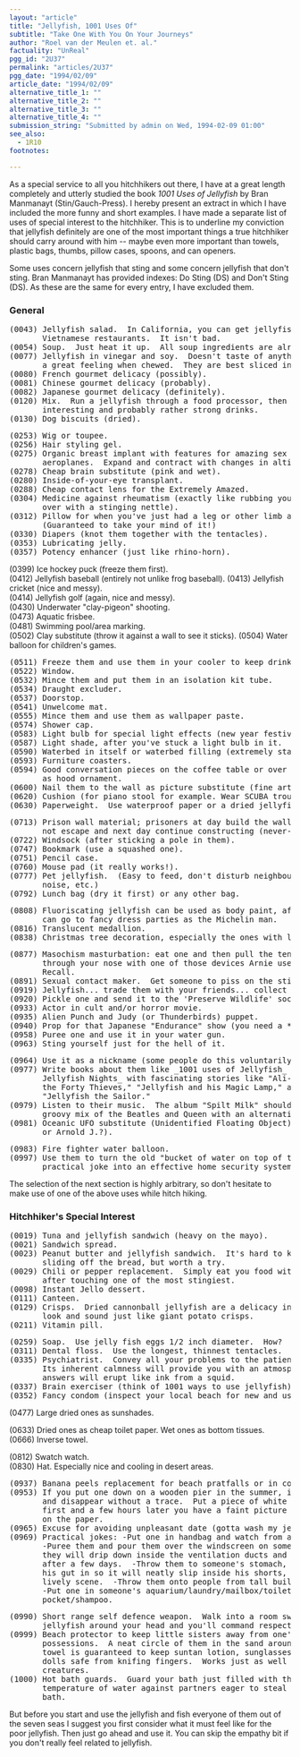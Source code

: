 ```yaml
---
layout: "article"
title: "Jellyfish, 1001 Uses Of"
subtitle: "Take One With You On Your Journeys"
author: "Roel van der Meulen et. al."
factuality: "UnReal"
pgg_id: "2U37"
permalink: "articles/2U37"
pgg_date: "1994/02/09"
article_date: "1994/02/09"
alternative_title_1: ""
alternative_title_2: ""
alternative_title_3: ""
alternative_title_4: ""
submission_string: "Submitted by admin on Wed, 1994-02-09 01:00"
see_also:
  - 1R10
footnotes: 

---
```

<div>
<p>As a special service to all you hitchhikers out there, I have at a great length completely and utterly studied the book <em>1001 Uses of Jellyfish</em> by Bran Manmanayt (Stin/Gauch-Press). I hereby present an extract in which I have included the more funny and short examples. I have made a separate list of uses of special interest to the hitchhiker. This is to underline my conviction that jellyfish definitely are one of the most important things a true hitchhiker should carry around with him -- maybe even more important than towels, plastic bags, thumbs, pillow cases, spoons, and can openers.</p>
<p>Some uses concern jellyfish that sting and some concern jellyfish that don't sting. Bran Manmanayt has provided indexes: Do Sting (DS) and Don't Sting (DS). As these are the same for every entry, I have excluded them.</p>
<h3>General</h3>
<pre>
(0043) Jellyfish salad.  In California, you can get jellyfish salad in many
       Vietnamese restaurants.  It isn't bad.
(0054) Soup.  Just heat it up.  All soup ingredients are already present.
(0077) Jellyfish in vinegar and soy.  Doesn't taste of anything, but gives
       a great feeling when chewed.  They are best sliced in neat strips.
(0080) French gourmet delicacy (possibly).
(0081) Chinese gourmet delicacy (probably).
(0082) Japanese gourmet delicacy (definitely).
(0120) Mix.  Run a jellyfish through a food processor, then mix some
       interesting and probably rather strong drinks.
(0130) Dog biscuits (dried).
</pre>
<pre>
(0253) Wig or toupee.
(0256) Hair styling gel.
(0275) Organic breast implant with features for amazing sex life in
       aeroplanes.  Expand and contract with changes in altitude.
(0278) Cheap brain substitute (pink and wet).
(0280) Inside-of-your-eye transplant.
(0288) Cheap contact lens for the Extremely Amazed.
(0304) Medicine against rheumatism (exactly like rubbing yourself all
       over with a stinging nettle).
(0312) Pillow for when you've just had a leg or other limb amputated.
       (Guaranteed to take your mind of it!)
(0330) Diapers (knot them together with the tentacles).
(0353) Lubricating jelly.
(0357) Potency enhancer (just like rhino-horn).
</pre>
<p>(0399) Ice hockey puck (freeze them first).<br>
(0412) Jellyfish baseball (entirely not unlike frog baseball). (0413) Jellyfish cricket (nice and messy).<br>
(0414) Jellyfish golf (again, nice and messy).<br>
(0430) Underwater "clay-pigeon" shooting.<br>
(0473) Aquatic frisbee.<br>
(0481) Swimming pool/area marking.<br>
(0502) Clay substitute (throw it against a wall to see it sticks). (0504) Water balloon for children's games.</p>
<pre>
(0511) Freeze them and use them in your cooler to keep drinks cold.
(0522) Window.
(0532) Mince them and put them in an isolation kit tube.
(0534) Draught excluder.
(0537) Doorstop.
(0541) Unwelcome mat.
(0555) Mince them and use them as wallpaper paste.
(0574) Shower cap.
(0583) Light bulb for special light effects (new year festivities).
(0587) Light shade, after you've stuck a light bulb in it.
(0590) Waterbed in itself or waterbed filling (extremely stable).
(0593) Furniture coasters.
(0594) Good conversation pieces on the coffee table or over the sofa or
       as hood ornament.
(0600) Nail them to the wall as picture substitute (fine art).
(0620) Cushion (for piano stool for example. Wear SCUBA trousers).
(0630) Paperweight.  Use waterproof paper or a dried jellyfish (use towel).
</pre>
<pre>
(0713) Prison wall material; prisoners at day build the wall, at night can
       not escape and next day continue constructing (never-ending process)
(0722) Windsock (after sticking a pole in them).
(0747) Bookmark (use a squashed one).
(0751) Pencil case.
(0760) Mouse pad (it really works!).
(0777) Pet jellyfish.  (Easy to feed, don't disturb neighbours, don't make
       noise, etc.)
(0792) Lunch bag (dry it first) or any other bag.
</pre>
<pre>
(0808) Fluoriscating jellyfish can be used as body paint, after which you
       can go to fancy dress parties as the Michelin man.
(0816) Translucent medallion.
(0838) Christmas tree decoration, especially the ones with long tentacles.
</pre>
<pre>
(0877) Masochism masturbation: eat one and then pull the tentacles back out
       through your nose with one of those devices Arnie used in Total
       Recall.
(0891) Sexual contact maker.  Get someone to piss on the stings.
(0919) Jellyfish... trade them with your friends... collect them all!
(0920) Pickle one and send it to the 'Preserve Wildlife' society.
(0933) Actor in cult and/or horror movie.
(0935) Alien Punch and Judy (or Thunderbirds) puppet.
(0940) Prop for that Japanese "Endurance" show (you need a *lot* of them).
(0958) Puree one and use it in your water gun.
(0963) Sting yourself just for the hell of it.
</pre>
<pre>
(0964) Use it as a nickname (some people do this voluntarily you know!).
(0977) Write books about them like _1001 uses of Jellyfish_ or _1001
       Jellyfish Nights_ with fascinating stories like "Ali-Jellyfish and
       the Forty Thieves," "Jellyfish and his Magic Lamp," and of course
       "Jellyfish the Sailor."
(0979) Listen to their music.  The album "Spilt Milk" should sound like a
       groovy mix of the Beatles and Queen with an alternative twist to it.
(0981) Oceanic UFO substitute (Unidentified Floating Object) (is it Bob J.
       or Arnold J.?).
</pre>
<pre>
(0983) Fire fighter water balloon.
(0997) Use them to turn the old "bucket of water on top of the door"
       practical joke into an effective home security system.
</pre>
<p>The selection of the next section is highly arbitrary, so don't hesitate to make use of one of the above uses while hitch hiking.</p>
<h3>Hitchhiker's Special Interest</h3>
<pre>
(0019) Tuna and jellyfish sandwich (heavy on the mayo).
(0021) Sandwich spread.
(0023) Peanut butter and jellyfish sandwich.  It's hard to keep them from
       sliding off the bread, but worth a try.
(0029) Chili or pepper replacement.  Simply eat you food with your hands
       after touching one of the most stingiest.
(0098) Instant Jello dessert.
(0111) Canteen.
(0129) Crisps.  Dried cannonball jellyfish are a delicacy in Japan.  They
       look and sound just like giant potato crisps.
(0211) Vitamin pill.
</pre>
<pre>
(0259) Soap.  Use jelly fish eggs 1/2 inch diameter.  How?  Beats me.
(0311) Dental floss.  Use the longest, thinnest tentacles.
(0335) Psychiatrist.  Convey all your problems to the patient jellyfish.
       Its inherent calmness will provide you with an atmosphere in which
       answers will erupt like ink from a squid.
(0337) Brain exerciser (think of 1001 ways to use jellyfish).
(0352) Fancy condom (inspect your local beach for new and used ones).
</pre>
<p>(0477) Large dried ones as sunshades.</p>
<p>(0633) Dried ones as cheap toilet paper. Wet ones as bottom tissues. (0666) Inverse towel.</p>
<p>(0812) Swatch watch.<br>
(0830) Hat. Especially nice and cooling in desert areas.</p>
<pre>
(0937) Banana peels replacement for beach pratfalls or in comic acts.
(0953) If you put one down on a wooden pier in the summer, it will dry up
       and disappear without a trace.  Put a piece of white paper under it
       first and a few hours later you have a faint picture of a jellyfish
       on the paper.
(0965) Excuse for avoiding unpleasant date (gotta wash my jellyfish).
(0969) Practical jokes: -Put one in handbag and watch from a distance.
       -Puree them and pour them over the windscreen on someone's car and
       they will drip down inside the ventilation ducts and start to reek
       after a few days.  -Throw them to someone's stomach, who will suck
       his gut in so it will neatly slip inside his shorts, creating a
       lively scene.  -Throw them onto people from tall buildings.
       -Put one in someone's aquarium/laundry/mailbox/toilet/bed/chair/
       pocket/shampoo.
</pre>
<pre>
(0990) Short range self defence weapon.  Walk into a room swinging a
       jellyfish around your head and you'll command respect.
(0999) Beach protector to keep little sisters away from one's beach
       possessions.  A neat circle of them in the sand around a spread-out
       towel is guaranteed to keep suntan lotion, sunglasses and Barbie
       dolls safe from knifing fingers.  Works just as well with other
       creatures.
(1000) Hot bath guards.  Guard your bath just filled with the perfect
       temperature of water against partners eager to steal your perfect
       bath.
</pre>
<p>But before you start and use the jellyfish and fish everyone of them out of the seven seas I suggest you first consider what it must feel like for the poor jellyfish. Then just go ahead and use it. You can skip the empathy bit if you don't really feel related to jellyfish.</p>
</div>
